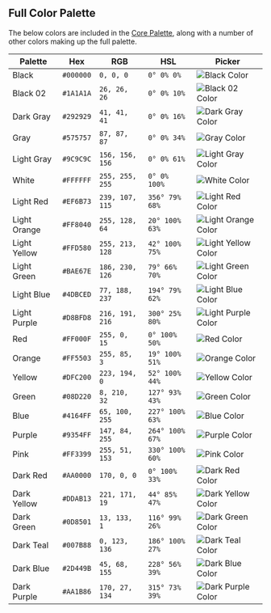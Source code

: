 ## Full Color Palette

The below colors are included in the [Core Palette](../README.md#color-palette), along with a number of other colors making up the full palette.

| Palette      | Hex       | RGB             | HSL             | Picker                                                              |
| ------------ | --------- | --------------- | --------------- | ------------------------------------------------------------------- |
| Black        | `#000000` | `0, 0, 0`       | `0° 0% 0%`      | ![Black Color](https://via.placeholder.com/20/000000?text=+)        |
| Black 02     | `#1A1A1A` | `26, 26, 26`    | `0° 0% 10%`     | ![Black 02 Color](https://via.placeholder.com/20/1A1A1A?text=+)     |
| Dark Gray    | `#292929` | `41, 41, 41`    | `0° 0% 16%`     | ![Dark Gray Color](https://via.placeholder.com/20/292929?text=+)    |
| Gray         | `#575757` | `87, 87, 87`    | `0° 0% 34%`     | ![Gray Color](https://via.placeholder.com/20/575757?text=+)         |
| Light Gray   | `#9C9C9C` | `156, 156, 156` | `0° 0% 61%`     | ![Light Gray Color](https://via.placeholder.com/20/9C9C9C?text=+)   |
| White        | `#FFFFFF` | `255, 255, 255` | `0° 0% 100%`    | ![White Color](https://via.placeholder.com/20/FFFFFF?text=+)        |
| Light Red    | `#EF6B73` | `239, 107, 115` | `356° 79% 68%`  | ![Light Red Color](https://via.placeholder.com/20/EF6B73?text=+)    |
| Light Orange | `#FF8040` | `255, 128, 64`  | `20° 100% 63%`  | ![Light Orange Color](https://via.placeholder.com/20/FF8040?text=+) |
| Light Yellow | `#FFD580` | `255, 213, 128` | `42° 100% 75%`  | ![Light Yellow Color](https://via.placeholder.com/20/FFD580?text=+) |
| Light Green  | `#BAE67E` | `186, 230, 126` | `79° 66% 70%`   | ![Light Green Color](https://via.placeholder.com/20/BAE67E?text=+)  |
| Light Blue   | `#4DBCED` | `77, 188, 237`  | `194° 79% 62%`  | ![Light Blue Color](https://via.placeholder.com/20/4DBCED?text=+)   |
| Light Purple | `#D8BFD8` | `216, 191, 216` | `300° 25% 80%`  | ![Light Purple Color](https://via.placeholder.com/20/D8BFD8?text=+) |
| Red          | `#FF000F` | `255, 0, 15`    | `0° 100% 50%`   | ![Red Color](https://via.placeholder.com/20/FF000F?text=+)          |
| Orange       | `#FF5503` | `255, 85, 3`    | `19° 100% 51%`  | ![Orange Color](https://via.placeholder.com/20/FF5503?text=+)       |
| Yellow       | `#DFC200` | `223, 194, 0`   | `52° 100% 44%`  | ![Yellow Color](https://via.placeholder.com/20/DFC200?text=+)       |
| Green        | `#08D220` | `8, 210, 32`    | `127° 93% 43%`  | ![Green Color](https://via.placeholder.com/20/08D220?text=+)        |
| Blue         | `#4164FF` | `65, 100, 255`  | `227° 100% 63%` | ![Blue Color](https://via.placeholder.com/20/4164FF?text=+)         |
| Purple       | `#9354FF` | `147, 84, 255`  | `264° 100% 67%` | ![Purple Color](https://via.placeholder.com/20/9354FF?text=+)       |
| Pink         | `#FF3399` | `255, 51, 153`  | `330° 100% 60%` | ![Pink Color](https://via.placeholder.com/20/FF3399?text=+)         |
| Dark Red     | `#AA0000` | `170, 0, 0`     | `0° 100% 33%`   | ![Dark Red Color](https://via.placeholder.com/20/AA0000?text=+)     |
| Dark Yellow  | `#DDAB13` | `221, 171, 19`  | `44° 85% 47%`   | ![Dark Yellow Color](https://via.placeholder.com/20/DDAB13?text=+)  |
| Dark Green   | `#0D8501` | `13, 133, 1`    | `116° 99% 26%`  | ![Dark Green Color](https://via.placeholder.com/20/0D8501?text=+)   |
| Dark Teal    | `#007B88` | `0, 123, 136`   | `186° 100% 27%` | ![Dark Teal Color](https://via.placeholder.com/20/007B88?text=+)    |
| Dark Blue    | `#2D449B` | `45, 68, 155`   | `228° 56% 39%`  | ![Dark Blue Color](https://via.placeholder.com/20/2D449B?text=+)    |
| Dark Purple  | `#AA1B86` | `170, 27, 134`  | `315° 73% 39%`  | ![Dark Purple Color](https://via.placeholder.com/20/AA1B86?text=+)  |